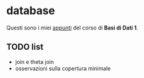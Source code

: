 # database

Questi sono i miei [appunti](https://aflaag-notes.github.io/database/html/index.html) del corso di **Basi di Dati 1**.

## TODO list

- join e theta join
- osservazioni sulla copertura minimale

